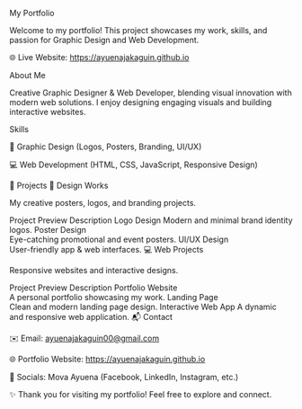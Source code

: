  My Portfolio

Welcome to my portfolio! This project showcases my work, skills, and passion for Graphic Design and Web Development.

🌐 Live Website: https://ayuenajakaguin.github.io

 About Me

Creative Graphic Designer & Web Developer, blending visual innovation with modern web solutions.
I enjoy designing engaging visuals and building interactive websites.

 Skills

🎨 Graphic Design (Logos, Posters, Branding, UI/UX)

💻 Web Development (HTML, CSS, JavaScript, Responsive Design)

📂 Projects
🎨 Design Works

My creative posters, logos, and branding projects.

Project	Preview	Description
Logo Design	
	Modern and minimal brand identity logos.
Poster Design	
	Eye-catching promotional and event posters.
UI/UX Design	
	User-friendly app & web interfaces.
💻 Web Projects

Responsive websites and interactive designs.

Project	Preview	Description
Portfolio Website	
	A personal portfolio showcasing my work.
Landing Page	
	Clean and modern landing page design.
Interactive Web App	
	A dynamic and responsive web application.
📬 Contact

✉️ Email: ayuenajakaguin00@gmail.com

🌐 Portfolio Website: https://ayuenajakaguin.github.io

🔗 Socials: Mova Ayuena (Facebook, LinkedIn, Instagram, etc.)

✨ Thank you for visiting my portfolio! Feel free to explore and connect.
